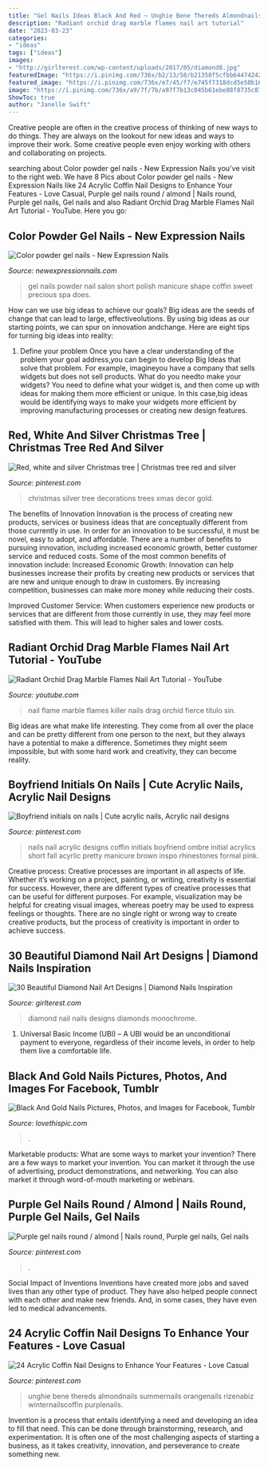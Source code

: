 ```yaml
---
title: "Gel Nails Ideas Black And Red ~ Unghie Bene Thereds Almondnails Summernails Orangenails Rizenabiz Winternailscoffin Purplenails"
description: "Radiant orchid drag marble flames nail art tutorial"
date: "2023-03-23"
categories:
- "ideas"
tags: ["ideas"]
images:
- "http://girlterest.com/wp-content/uploads/2017/05/diamond8.jpg"
featuredImage: "https://i.pinimg.com/736x/b2/13/58/b21358f5cfbb6447424235a768671d0d.jpg"
featured_image: "https://i.pinimg.com/736x/e7/45/f7/e745f7318dcd5e50b16ce548593e2834--silver-christmas-tree-christmas-decor.jpg"
image: "https://i.pinimg.com/736x/a9/7f/7b/a97f7b13c045b61ebe88f8735c87585a.jpg"
ShowToc: true
author: "Janelle Swift"
---
```



Creative people are often in the creative process of thinking of new ways to do things. They are always on the lookout for new ideas and ways to improve their work. Some creative people even enjoy working with others and collaborating on projects.

	

		
searching about Color powder gel nails - New Expression Nails you've visit to the right web. We have 8 Pics about Color powder gel nails - New Expression Nails like 24 Acrylic Coffin Nail Designs to Enhance Your Features - Love Casual, Purple gel nails round / almond | Nails round, Purple gel nails, Gel nails and also Radiant Orchid Drag Marble Flames Nail Art Tutorial - YouTube. Here you go:
		
    
## Color Powder Gel Nails - New Expression Nails

<img loading=lazy src="https://newexpressionnails.com/wp-content/uploads/2019/02/color-powder-gel-nails-1.jpg" onerror="this.onerror=null;this.src='https://tse4.mm.bing.net/th?id=OIP.RcatJBGTxqZLn7WUgmcZRAHaNL&amp;pid=15.1';" alt="Color powder gel nails - New Expression Nails">

_Source: newexpressionnails.com_

>gel nails powder nail salon short polish manicure shape coffin sweet precious spa does. 

	

How can we use big ideas to achieve our goals?
Big ideas are the seeds of change that can lead to large, effectiveolutions. By using big ideas as our starting points, we can spur on innovation andchange. Here are eight tips for turning big ideas into reality:
1. Define your problem
Once you have a clear understanding of the problem your goal address,you can begin to develop Big Ideas that solve that problem. For example, imagineyou have a company that sells widgets but does not sell products. What do you needto make your widgets? You need to define what your widget is, and then come up with ideas for making them more efficient or unique. In this case,big ideas would be identifying ways to make your widgets more efficient by improving manufacturing processes or creating new design features.


    
## Red, White And Silver Christmas Tree | Christmas Tree Red And Silver

<img loading=lazy src="https://i.pinimg.com/736x/e7/45/f7/e745f7318dcd5e50b16ce548593e2834--silver-christmas-tree-christmas-decor.jpg" onerror="this.onerror=null;this.src='https://tse3.mm.bing.net/th?id=OIP._WB2BmzBFOAGCAGUx2_evQHaNL&amp;pid=15.1';" alt="Red, white and silver Christmas tree | Christmas tree red and silver">

_Source: pinterest.com_

>christmas silver tree decorations trees xmas decor gold. 

	

The benefits of Innovation
Innovation is the process of creating new products, services or business ideas that are conceptually different from those currently in use. In order for an innovation to be successful, it must be novel, easy to adopt, and affordable. There are a number of benefits to pursuing innovation, including increased economic growth, better customer service and reduced costs. Some of the most common benefits of innovation include: 
Increased Economic Growth: Innovation can help businesses increase their profits by creating new products or services that are new and unique enough to draw in customers. By increasing competition, businesses can make more money while reducing their costs.

Improved Customer Service: When customers experience new products or services that are different from those currently in use, they may feel more satisfied with them. This will lead to higher sales and lower costs.

    
## Radiant Orchid Drag Marble Flames Nail Art Tutorial - YouTube

<img loading=lazy src="https://i.ytimg.com/vi/EWqvI4iy7GM/maxresdefault.jpg" onerror="this.onerror=null;this.src='https://tse4.mm.bing.net/th?id=OIP.RvWbbbF2iUfaINPdIdGXvgHaEK&amp;pid=15.1';" alt="Radiant Orchid Drag Marble Flames Nail Art Tutorial - YouTube">

_Source: youtube.com_

>nail flame marble flames killer nails drag orchid fierce título sin. 

	

Big ideas are what make life interesting. They come from all over the place and can be pretty different from one person to the next, but they always have a potential to make a difference. Sometimes they might seem impossible, but with some hard work and creativity, they can become reality.

    
## Boyfriend Initials On Nails | Cute Acrylic Nails, Acrylic Nail Designs

<img loading=lazy src="https://i.pinimg.com/736x/b2/13/58/b21358f5cfbb6447424235a768671d0d.jpg" onerror="this.onerror=null;this.src='https://tse4.mm.bing.net/th?id=OIP.7eLdrFzkAuVjBjJDXngjxAHaJ3&amp;pid=15.1';" alt="Boyfriend initials on nails | Cute acrylic nails, Acrylic nail designs">

_Source: pinterest.com_

>nails nail acrylic designs coffin initials boyfriend ombre initial acrylics short fall acyrlic pretty manicure brown inspo rhinestones formal pink. 

	

Creative process:
Creative processes are important in all aspects of life. Whether it’s working on a project, painting, or writing, creativity is essential for success. However, there are different types of creative processes that can be useful for different purposes. For example, visualization may be helpful for creating visual images, whereas poetry may be used to express feelings or thoughts. There are no single right or wrong way to create creative products, but the process of creativity is important in order to achieve success.

    
## 30 Beautiful Diamond Nail Art Designs | Diamond Nails Inspiration

<img loading=lazy src="http://girlterest.com/wp-content/uploads/2017/05/diamond8.jpg" onerror="this.onerror=null;this.src='https://tse2.mm.bing.net/th?id=OIP.pxAoAlBFkQL3y8CuZScYUAHaHa&amp;pid=15.1';" alt="30 Beautiful Diamond Nail Art Designs | Diamond Nails Inspiration">

_Source: girlterest.com_

>diamond nail nails designs diamonds monochrome. 

	

1. Universal Basic Income (UBI) – A UBI would be an unconditional payment to everyone, regardless of their income levels, in order to help them live a comfortable life.

    
## Black And Gold Nails Pictures, Photos, And Images For Facebook, Tumblr

<img loading=lazy src="http://www.lovethispic.com/uploaded_images/146659-Black-And-Gold-Nails.jpg?1" onerror="this.onerror=null;this.src='https://tse1.mm.bing.net/th?id=OIP.odYADjKFTZt2llxIAEDRMgHaLI&amp;pid=15.1';" alt="Black And Gold Nails Pictures, Photos, and Images for Facebook, Tumblr">

_Source: lovethispic.com_

>. 

	

Marketable products: What are some ways to market your invention?
There are a few ways to market your invention. You can market it through the use of advertising, product demonstrations, and networking. You can also market it through word-of-mouth marketing or webinars.

    
## Purple Gel Nails Round / Almond | Nails Round, Purple Gel Nails, Gel Nails

<img loading=lazy src="https://i.pinimg.com/736x/69/55/9a/69559a943b4c9c18c6eff95c4441f237.jpg" onerror="this.onerror=null;this.src='https://tse4.mm.bing.net/th?id=OIP.20YRgbbSpCPodXI3Wh1_PgHaJ3&amp;pid=15.1';" alt="Purple gel nails round / almond | Nails round, Purple gel nails, Gel nails">

_Source: pinterest.com_

>. 

	

Social Impact of Inventions
Inventions have created more jobs and saved lives than any other type of product. They have also helped people connect with each other and make new friends. And, in some cases, they have even led to medical advancements.

    
## 24 Acrylic Coffin Nail Designs To Enhance Your Features - Love Casual

<img loading=lazy src="https://i.pinimg.com/736x/a9/7f/7b/a97f7b13c045b61ebe88f8735c87585a.jpg" onerror="this.onerror=null;this.src='https://tse4.mm.bing.net/th?id=OIP.ogAaXeeJcJRC9p04UQkOoQHaOB&amp;pid=15.1';" alt="24 Acrylic Coffin Nail Designs to Enhance Your Features - Love Casual">

_Source: pinterest.com_

>unghie bene thereds almondnails summernails orangenails rizenabiz winternailscoffin purplenails. 

	

Invention is a process that entails identifying a need and developing an idea to fill that need. This can be done through brainstorming, research, and experimentation. It is often one of the most challenging aspects of starting a business, as it takes creativity, innovation, and perseverance to create something new.


